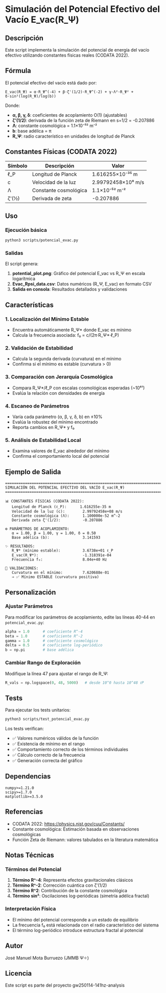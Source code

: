 # Simulación del Potencial Efectivo del Vacío E_vac(R_Ψ)

## Descripción

Este script implementa la simulación del potencial de energía del vacío efectivo utilizando constantes físicas reales (CODATA 2022).

## Fórmula

El potencial efectivo del vacío está dado por:

```
E_vac(R_Ψ) = α·R_Ψ^(-4) + β·ζ'(1/2)·R_Ψ^(-2) + γ·Λ²·R_Ψ² + δ·sin²(log(R_Ψ)/log(b))
```

Donde:
- **α, β, γ, δ**: coeficientes de acoplamiento O(1) (ajustables)
- **ζ'(1/2)**: derivada de la función zeta de Riemann en s=1/2 = -0.207886
- **Λ**: constante cosmológica = 1.1×10⁻⁵² m⁻²
- **b**: base adélica = π
- **R_Ψ**: radio característico en unidades de longitud de Planck

## Constantes Físicas (CODATA 2022)

| Símbolo | Descripción | Valor |
|---------|-------------|-------|
| ℓ_P | Longitud de Planck | 1.616255×10⁻³⁵ m |
| c | Velocidad de la luz | 2.99792458×10⁸ m/s |
| Λ | Constante cosmológica | 1.1×10⁻⁵² m⁻² |
| ζ'(½) | Derivada de zeta | -0.207886 |

## Uso

### Ejecución básica

```bash
python3 scripts/potencial_evac.py
```

### Salidas

El script genera:

1. **potential_plot.png**: Gráfico del potencial E_vac vs R_Ψ en escala logarítmica
2. **Evac_Rpsi_data.csv**: Datos numéricos (R_Ψ, E_vac) en formato CSV
3. **Salida en consola**: Resultados detallados y validaciones

## Características

### 1. Localización del Mínimo Estable
- Encuentra automáticamente R_Ψ* donde E_vac es mínimo
- Calcula la frecuencia asociada: f₀ = c/(2π·R_Ψ*·ℓ_P)

### 2. Validación de Estabilidad
- Calcula la segunda derivada (curvatura) en el mínimo
- Confirma si el mínimo es estable (curvatura > 0)

### 3. Comparación con Jerarquía Cosmológica
- Compara R_Ψ*/ℓ_P con escalas cosmológicas esperadas (~10⁶¹)
- Evalúa la relación con densidades de energía

### 4. Escaneo de Parámetros
- Varía cada parámetro (α, β, γ, δ, b) en ±10%
- Evalúa la robustez del mínimo encontrado
- Reporta cambios en R_Ψ* y f₀

### 5. Análisis de Estabilidad Local
- Examina valores de E_vac alrededor del mínimo
- Confirma el comportamiento local del potencial

## Ejemplo de Salida

```
================================================================================
SIMULACIÓN DEL POTENCIAL EFECTIVO DEL VACÍO E_vac(R_Ψ)
================================================================================

📊 CONSTANTES FÍSICAS (CODATA 2022):
   Longitud de Planck (ℓ_P):      1.616255e-35 m
   Velocidad de la luz (c):        2.99792458e+08 m/s
   Constante cosmológica (Λ):      1.100000e-52 m^-2
   Derivada zeta ζ'(1/2):          -0.207886

⚙️ PARÁMETROS DE ACOPLAMIENTO:
   α = 1.00, β = 1.00, γ = 1.00, δ = 0.50
   Base adélica (b):               3.141593

✨ RESULTADOS:
   R_Ψ* (mínimo estable):          3.6738e+01 ℓ_P
   E_vac(R_Ψ*):                    -1.318391e-04
   Frecuencia f₀:                  8.04e+40 Hz

🔬 VALIDACIONES:
   Curvatura en el mínimo:         7.620688e-01
   → ✅ Mínimo ESTABLE (curvatura positiva)
```

## Personalización

### Ajustar Parámetros

Para modificar los parámetros de acoplamiento, edite las líneas 40-44 en `potencial_evac.py`:

```python
alpha = 1.0      # coeficiente R^-4
beta = 1.0       # coeficiente R^-2
gamma = 1.0      # coeficiente cosmológico
delta = 0.5      # coeficiente log-periódico
b = np.pi        # base adélica
```

### Cambiar Rango de Exploración

Modifique la línea 47 para ajustar el rango de R_Ψ:

```python
R_vals = np.logspace(0, 48, 5000)   # desde 10^0 hasta 10^48 ℓP
```

## Tests

Para ejecutar los tests unitarios:

```bash
python3 scripts/test_potencial_evac.py
```

Los tests verifican:
- ✅ Valores numéricos válidos de la función
- ✅ Existencia de mínimo en el rango
- ✅ Comportamiento correcto de los términos individuales
- ✅ Cálculo correcto de la frecuencia
- ✅ Generación correcta del gráfico

## Dependencias

```
numpy>=1.21.0
scipy>=1.7.0
matplotlib>=3.5.0
```

## Referencias

- CODATA 2022: https://physics.nist.gov/cuu/Constants/
- Constante cosmológica: Estimación basada en observaciones cosmológicas
- Función Zeta de Riemann: valores tabulados en la literatura matemática

## Notas Técnicas

### Términos del Potencial

1. **Término R^-4**: Representa efectos gravitacionales clásicos
2. **Término R^-2**: Corrección cuántica con ζ'(1/2)
3. **Término R^2**: Contribución de la constante cosmológica
4. **Término sin²**: Oscilaciones log-periódicas (simetría adélica fractal)

### Interpretación Física

- El mínimo del potencial corresponde a un estado de equilibrio
- La frecuencia f₀ está relacionada con el radio característico del sistema
- El término log-periódico introduce estructura fractal al potencial

## Autor

José Manuel Mota Burruezo (JMMB Ψ✧)

## Licencia

Este script es parte del proyecto gw250114-141hz-analysis
